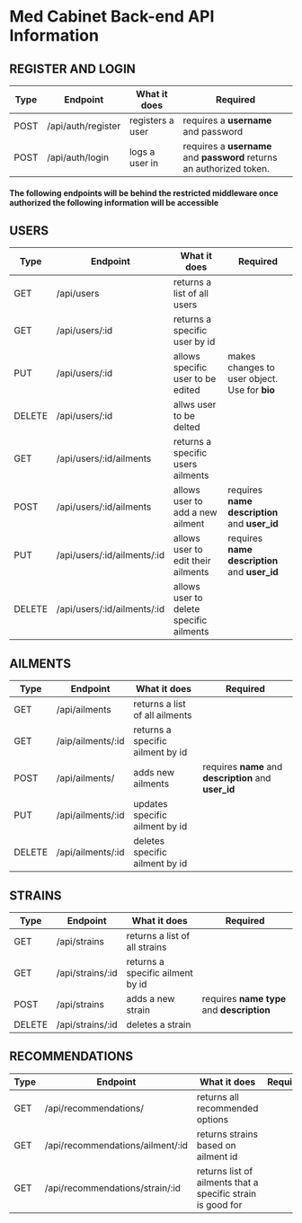 # Med Cabinet Back-end API Information


## REGISTER AND LOGIN
Type | Endpoint | What it does | Required
-----|--------------------|----------------------|-------------------------------------------------
POST | /api/auth/register | registers a user     | requires a __username__ and password  
POST | /api/auth/login    | logs a user in       | requires a __username__ and __password__ returns an authorized token.  

#### The following endpoints will be behind the restricted middleware once authorized the following information will be accessible

## USERS
Type | Endpoint | What it does | Required
------------|--------------------------------|----------------------------------------------|--------------------------------
GET         | /api/users                     | returns a list of all users                  |  
GET         | /api/users/:id                 | returns a specific user by id                |  
PUT         | /api/users/:id                 | allows specific user to be edited            | makes changes to user object. Use for __bio__   
DELETE      | /api/users/:id                 | allws user to be delted                      |   
GET         | /api/users/:id/ailments        | returns a specific users ailments            |  
POST        | /api/users/:id/ailments        | allows user to add a new ailment             | requires __name__  __description__ and __user_id__  
PUT         | /api/users/:id/ailments/:id    | allows user to edit their ailments           | requires __name__  __description__ and __user_id__  
DELETE      | /api/users/:id/ailments/:id    | allows user to delete specific ailments      |  


## AILMENTS
Type | Endpoint | What it does | Required
-------|-------------------|-----------------------------------|------------------------------------------------------
GET    | /api/ailments     | returns a list of all ailments    |  
GET    | /aip/ailments/:id | returns a specific ailment by id  |  
POST   | /api/ailments/    | adds new ailments                 | requires __name__ and __description__ and __user_id__  
PUT    | /api/ailments/:id | updates specific ailment by id    |  
DELETE | /api/ailments/:id | deletes specific ailment by id    |     

## STRAINS
Type | Endpoint | What it does | Required
-------|--------------------|-----------------------------------|------------------------------------------------
GET    | /api/strains       | returns a list of all strains     |  
GET    | /api/strains/:id   | returns a specific ailment by id  |  
POST   | /api/strains       | adds a new strain                 | requires __name__ __type__ and __description__  
DELETE | /api/strains/:id   | deletes a strain                  |  

## RECOMMENDATIONS
Type | Endpoint | What it does | Required
-----|---------------------------------------|----------------------------------|-------
GET | /api/recommendations/                  | returns all recommended options
GET | /api/recommendations/ailment/:id       | returns strains based on ailment id  
GET | /api/recommendations/strain/:id        | returns list of ailments that a specific strain is good for
